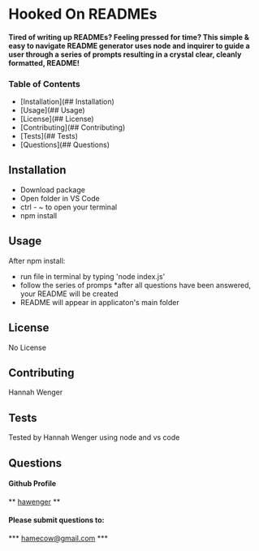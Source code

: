 
# Hooked On READMEs                  

#### Tired of writing up READMEs?  Feeling pressed for time?  This simple & easy to navigate README generator uses node and inquirer to guide a user through a series of prompts resulting in a crystal clear, cleanly formatted, README!

### Table of Contents
* [Installation](## Installation)
* [Usage](## Usage)
* [License](## License)
* [Contributing](## Contributing)
* [Tests](## Tests)
* [Questions](## Questions)

## Installation
* Download package 
* Open folder in VS Code 
* ctrl - ~ to open your terminal 
* npm install

## Usage
After npm install: 
* run file in terminal by typing 'node index.js' 
* follow the series of promps *after all questions have been answered, your README will be created 
* README will appear in applicaton's main folder
        
## License
No License

## Contributing
Hannah Wenger
        
## Tests
Tested by Hannah Wenger using node and vs code
        
## Questions
#### Github Profile
 ** [hawenger](https://github.com/hawenger) **
#### Please submit questions to:
*** <hamecow@gmail.com> ***
        

